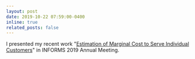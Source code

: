 ```yaml
---
layout: post
date: 2019-10-22 07:59:00-0400
inline: true
related_posts: false
---
```


I presented my recent work "[Estimation of Marginal Cost to Serve Individual Customers](https://www.abstractsonline.com/pp8/#!/6818/presentation/7970)" in INFORMS 2019 Annual Meeting.